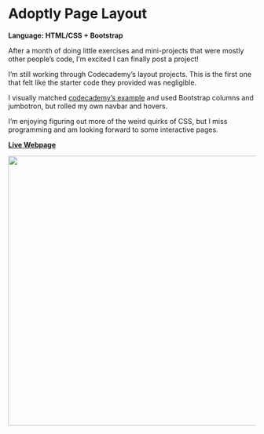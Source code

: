 # Adoptly Page Layout
<strong>Language: HTML/CSS + Bootstrap</strong>

After a month of doing little exercises and mini-projects that were mostly other people’s code, I’m excited I can finally post a project!

I’m still working through Codecademy’s layout projects. This is the first one that felt like the starter code they provided was negligible.

I visually matched <a href="https://s3.amazonaws.com/codecademy-content/projects/adoptly/index.html">codecademy’s example</a> and used Bootstrap columns and jumbotron, but rolled my own navbar and hovers.

I’m enjoying figuring out more of the weird quirks of CSS, but I miss programming and am looking forward to some interactive pages. 

<a href="http://dargacode.github.io/CodecademyAdoptlyLayout/"><strong>Live Webpage</strong></a>

<img src ="http://41.media.tumblr.com/1e5f24c9f04331556234d5cfc39bf5a2/tumblr_inline_o0zfq9NcO01tvc5hi_1280.png" width="550">
